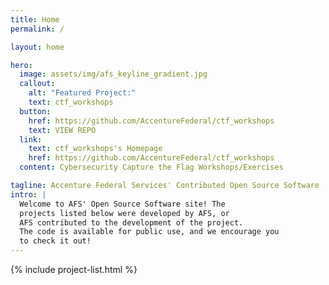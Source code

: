 ```yaml
---
title: Home
permalink: /

layout: home

hero:
  image: assets/img/afs_keyline_gradient.jpg
  callout:
    alt: "Featured Project:"
    text: ctf_workshops
  button:
    href: https://github.com/AccentureFederal/ctf_workshops
    text: VIEW REPO
  link:
    text: ctf_workshops's Homepage
    href: https://github.com/AccentureFederal/ctf_workshops
  content: Cybersecurity Capture the Flag Workshops/Exercises

tagline: Accenture Federal Services' Contributed Open Source Software
intro: |
  Welcome to AFS' Open Source Software site! The
  projects listed below were developed by AFS, or
  AFS contributed to the development of the project.
  The code is available for public use, and we encourage you
  to check it out!
---
```


{% include project-list.html %}
